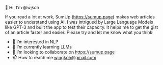 👋 Hi, I’m @wjkoh

If you read a lot at work, SumUp (https://sumup.page) makes web articles easier to understand using AI. I was intrigued by Large Language Models like GPT-3 and built the app to test their capacity. It helps me to get the gist of an article faster and easier. Please try and let me know what you think!

- 👀 I’m interested in NLP
- 🌱 I’m currently learning LLMs
- 💞️ I’m looking to collaborate on https://sumup.page
- 📫 How to reach me wjngkoh@gmail.com

<!---
wjkoh/wjkoh is a ✨ special ✨ repository because its `README.md` (this file) appears on your GitHub profile.
You can click the Preview link to take a look at your changes.
--->
